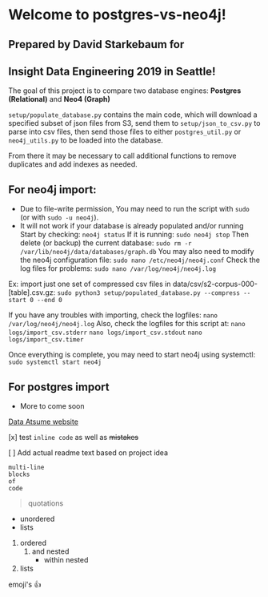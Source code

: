 # Welcome to postgres-vs-neo4j!

## Prepared by David Starkebaum for
## Insight Data Engineering 2019 in Seattle!

The goal of this project is to compare two database engines:
**Postgres (Relational)** and **Neo4 (Graph)**


`setup/populate_database.py` contains the main code,
which will download a specified subset of json files from S3,
send them to `setup/json_to_csv.py` to parse into csv files,
then send those files to either `postgres_util.py`
or `neo4j_utils.py` to be loaded into the database.

From there it may be necessary to call additional functions
to remove duplicates and add indexes as needed.


## For neo4j import:
- Due to file-write permission, You may need to run the script
with `sudo` (or with `sudo -u neo4j`).
- It will not work if your database is already populated and/or running
Start by checking:
`neo4j status`
If it is running:
`sudo neo4j stop`
Then delete (or backup) the current database:
`sudo rm -r /var/lib/neo4j/data/databases/graph.db`
You may also need to modify the neo4j configuration file:
`sudo nano /etc/neo4j/neo4j.conf`
Check the log files for problems:
`sudo nano /var/log/neo4j/neo4j.log`

Ex: import just one set of compressed csv files in data/csv/s2-corpus-000-[table].csv.gz:
`sudo python3 setup/populated_database.py --compress --start 0 --end 0`

If you have any troubles with importing, check the logfiles:
`nano /var/log/neo4j/neo4j.log`
Also, check the logfiles for this script at:
`nano logs/import_csv.stderr`
`nano logs/import_csv.stdout`
`nano logs/import_csv.timer`

Once everything is complete, you may need to start neo4j using systemctl:
`sudo systemctl start neo4j`

## For postgres import
- More to come soon


[Data Atsume website](http://www.data-atsu.me)



[x] test `inline code` as well as ~~mistakes~~

[ ] Add actual readme text based on project idea

```
multi-line
blocks
of
code
```

> quotations

- unordered
- lists

1. ordered
   1. and nested
      - within nested
2. lists

emoji's :+1:

